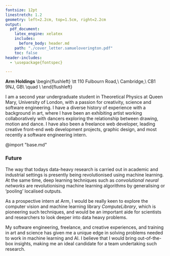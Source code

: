 ```yaml
---
fontsize: 12pt
linestretch: 1.2
geometry: left=2.2cm, top=1.5cm, right=2.2cm
output:
  pdf_document:
    latex_engine: xelatex
    includes:
      before_body: header.md
    path: "./cover_letter.samueloverington.pdf"
    toc: false
header-includes:
  - \usepackage{fontspec}

---
```


**Arm Holdings**
\begin{flushleft}
\tt
110 Fulbourn Road,\\
Cambridge,\\
CB1 9NJ, GB\\
\quad \\
\end{flushleft}

<!-- # SELF INTRODUCTION -->
<!-- The “Intro” Paragraph – Grab the reader’s attention. Introduce yourself, & state why you’re a good fit.  -->
I am a second year undergraduate student in Theoretical Physics at Queen Mary, University of London, with a passion for creativity, science and software engineering.  I have a diverse history of experience with a background in art, where I have been an exhibiting artist working collaboratively with dancers exploring the relationship between drawing, motion and dance.  I have also been a freelance web developer, leading creative front-end web development projects, graphic design, and most recently a software engineering intern.

@import "base.md"


<!-- The “Research” Paragraph – Learn about your target company, & explain how you fit into their future. -->
### Future

The way that todays data-heavy research is carried out in academic and industrial settings is presently being revolutionised using machine learning.  At the same time, deep learning techniques such as *convolutional neural networks* are revolutionising machine learning algorithms by generalising or ‘pooling’ localised outputs.

As a prospective intern at Arm, I would be really keen to explore the computer vision and machine learning library *ComputeLibrary*, which is pioneering such techniques, and would be an important aide for scientists and researchers to look deeper into data heavy problems.

My software engineering, freelance, and creative experiences, and training in art and science has given me a unique edge in solving problems needed to work in machine learning and AI. I believe that I would bring out-of-the-box insights, making me an ideal candidate for a team undertaking such research.



<!-- Things to talk about:

role accountabilities:

 - **designing**, **implementing** and **testing** new software libraries for Arm CPUs and GPUs
 - building the software driver for a new Arm neural network accelerator
 - investigating and reporting on trends in computer vision or audio processing, -->


<!--
#
# ARM application notes
#
 - patterns in data are recognised, revolutionising current analytical trends.
 - by using machine learning, deep learning and neural network techniques
 - continue to enhance data analysis methodologies,
 - which will be influential an important aide for scientists and researchers to look deeper into data heavy problems
 - generalising the way in which the way that machine learning *recognises* patterns.
In terms of hardware, ARM-based processors are a majority in the mobile and IoT devices, and being able to process these deep learning techniques on ARM-based hardware therefore

the task of generalising how patterns in data are *recognised* by using machine learning, deep learning and neural network techniques becomes an exciting hurdle that I would like to tackle.  
deal with data-sets, abstracting the principles involved in analysis, revolutionising current trends.
takes large ammounts of compute power, and
I feel that my analytical skills and ... can contribute
I am pursuing a career in which I will be at the forefront of creating the
machine learning algorithms that help those researchers to better understand their data.

 -->




<!-- I am interested in how Improbable gaming server platform SpacialOS is innovating how to serve resource intensive tasks, opening a new way in which game and software engineers are able to serve compute intensive tasks, while reducing the resources required to render rich interactive worlds.  This innovation in server architecture has the capacity to impact industries far beyond gaming, and into fields requiring large computing power, but can be segmented, allowing for resource optimisation.

Game development interests me on multiple levels, starting with its inherent ability to push the boundary of simulating physical systems, where I am able to programmatically define the rules of interactive worlds, extending what would normally be physically possible.

I am also interested in game development as a framework to be able to push machine learning, deep neural networks and AI - as has been recently seen for example for the DeepMind's AlphaGo, and more recent AlphaStar.

Working at Improbable, I believe that I would bring unique, out-of-the-box insights from my creative background and analytical skills that would aid a team in imagining and developing the possibilities of the SpacialOS platform. -->

<!-- ### Personal objective. -->

<!-- Machine learning is, and will continue to be an important aide for scientists and researchers, enabling us to look deeper into data heavy problems.  My software engineering, freelance, and creative experiences, and training in art and science has given me a unique edge in solving problems needed to work in machine learning and AI. I believe that I would bring out-of-the-box insights, making me an ideal candidate for a team undertaking research in machine learning, deep learning and AI. -->
